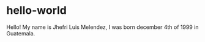 # hello-world

Hello!
My name is Jhefri Luis Melendez, I was born december 4th of 1999 in Guatemala.
